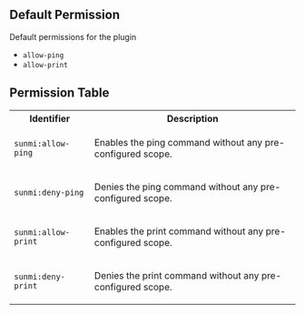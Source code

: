 ## Default Permission

Default permissions for the plugin

- `allow-ping`
- `allow-print`

## Permission Table

<table>
<tr>
<th>Identifier</th>
<th>Description</th>
</tr>


<tr>
<td>

`sunmi:allow-ping`

</td>
<td>

Enables the ping command without any pre-configured scope.

</td>
</tr>

<tr>
<td>

`sunmi:deny-ping`

</td>
<td>

Denies the ping command without any pre-configured scope.

</td>
</tr>

<tr>
<td>

`sunmi:allow-print`

</td>
<td>

Enables the print command without any pre-configured scope.

</td>
</tr>

<tr>
<td>

`sunmi:deny-print`

</td>
<td>

Denies the print command without any pre-configured scope.

</td>
</tr>
</table>
